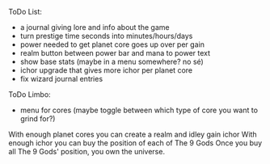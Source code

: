 ToDo List:
- a journal giving lore and info about the game
- turn prestige time seconds into minutes/hours/days
- power needed to get planet core goes up over per gain
- realm button between power bar and mana to power text
- show base stats (maybe in a menu somewhere? no sé)
- ichor upgrade that gives more ichor per planet core
- fix wizard journal entries

ToDo Limbo:
- menu for cores (maybe toggle between which type of core you want to grind for?)

With enough planet cores you can create a realm and idley gain ichor
With enough ichor you can buy the position of each of The 9 Gods
Once you buy all The 9 Gods' position, you own the universe. 
